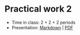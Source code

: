 # Practical work 2

- Time in class: 2 + 2 + 2 periods
- Presentation: [Markdown](./PRESENTATION.md) |
  [PDF](https://heig-vd-dai-course.github.io/heig-vd-dai-course/13-practical-work-2/13-practical-work-2.pdf)
